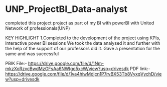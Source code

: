 # UNP_ProjectBI_Data-analyst
completed this project project as part of my BI with powerBI with United Network of professionals(UNP) 

KEY HIGHLIGHT
1.Completed to the development of the project using KPIs, Interactive power BI sessions
We took the data analysed it and further with the help of the support of our professors did it. 
Gave a presentation for the same and was successful

PBIK File:-
https://drive.google.com/file/d/1Nm-mkzXoRzvcBwdMzGFsAa6NWIgo5xcW/view?usp=drivesdk
PDF link:-https://drive.google.com/file/d/1va4hiwMdjcn1P7rvBX53Tb8VyxqVychD/view?usp=drivesdk
